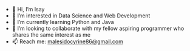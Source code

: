 - 👋 Hi, I’m Isay
- 👀 I’m interested in Data Science and Web Development
- 🌱 I’m currently learning Python and Java
- 💞️ I’m looking to collaborate with my fellow aspiring programmer who shares the same interest as me
- 📫 Reach me: malesidocyrine86@gmail.com

<!---
cyzchynsy/cyzchynsy is a ✨ special ✨ repository because its `README.md` (this file) appears on your GitHub profile.
You can click the Preview link to take a look at your changes.
--->
